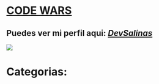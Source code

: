 # [**CODE WARS**](www.codewars.com/r/tV9SHw)
## Puedes ver mi perfil aqui: [*DevSalinas*](https://www.codewars.com/users/devsalinas)
![](https://www.codewars.com/users/devsalinas/badges/large)
# Categorias:
